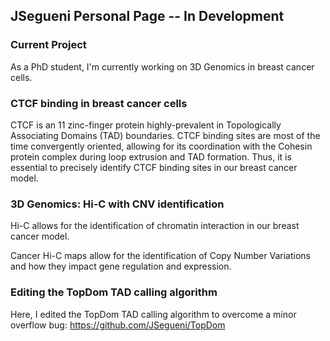 ## JSegueni Personal Page -- In Development

### Current Project

As a PhD student, I'm currently working on 3D Genomics in breast cancer cells.

### CTCF binding in breast cancer cells

CTCF is an 11 zinc-finger protein highly-prevalent in Topologically Associating Domains (TAD) boundaries. CTCF binding sites are most of the time convergently oriented, allowing for its coordination with the Cohesin protein complex during loop extrusion and TAD formation. Thus, it is essential to precisely identify CTCF binding sites in our breast cancer model.  

### 3D Genomics: Hi-C with CNV identification 

Hi-C allows for the identification of chromatin interaction in our breast cancer model.

Cancer Hi-C maps allow for the identification of Copy Number Variations and how they impact gene regulation and expression.

### Editing the TopDom TAD calling algorithm

Here, I edited the TopDom TAD calling algorithm to overcome a minor overflow bug: https://github.com/JSegueni/TopDom
